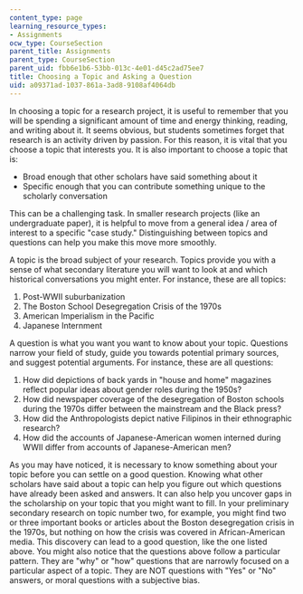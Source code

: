```yaml
---
content_type: page
learning_resource_types:
- Assignments
ocw_type: CourseSection
parent_title: Assignments
parent_type: CourseSection
parent_uid: fbb6e1b6-53bb-013c-4e01-d45c2ad75ee7
title: Choosing a Topic and Asking a Question
uid: a09371ad-1037-861a-3ad8-9108af4064db
---
```


In choosing a topic for a research project, it is useful to remember that you will be spending a significant amount of time and energy thinking, reading, and writing about it. It seems obvious, but students sometimes forget that research is an activity driven by passion. For this reason, it is vital that you choose a topic that interests you. It is also important to choose a topic that is:

*   Broad enough that other scholars have said something about it
*   Specific enough that you can contribute something unique to the scholarly conversation

This can be a challenging task. In smaller research projects (like an undergraduate paper), it is helpful to move from a general idea / area of interest to a specific "case study." Distinguishing between topics and questions can help you make this move more smoothly.

A topic is the broad subject of your research. Topics provide you with a sense of what secondary literature you will want to look at and which historical conversations you might enter. For instance, these are all topics:

1.  Post-WWII suburbanization
2.  The Boston School Desegregation Crisis of the 1970s
3.  American Imperialism in the Pacific
4.  Japanese Internment

A question is what you want you want to know about your topic. Questions narrow your field of study, guide you towards potential primary sources, and suggest potential arguments. For instance, these are all questions:

1.  How did depictions of back yards in "house and home" magazines reflect popular ideas about gender roles during the 1950s?
2.  How did newspaper coverage of the desegregation of Boston schools during the 1970s differ between the mainstream and the Black press?
3.  How did the Anthropologists depict native Filipinos in their ethnographic research?
4.  How did the accounts of Japanese-American women interned during WWII differ from accounts of Japanese-American men?

As you may have noticed, it is necessary to know something about your topic before you can settle on a good question. Knowing what other scholars have said about a topic can help you figure out which questions have already been asked and answers. It can also help you uncover gaps in the scholarship on your topic that you might want to fill. In your preliminary secondary research on topic number two, for example, you might find two or three important books or articles about the Boston desegregation crisis in the 1970s, but nothing on how the crisis was covered in African-American media. This discovery can lead to a good question, like the one listed above. You might also notice that the questions above follow a particular pattern. They are "why" or "how" questions that are narrowly focused on a particular aspect of a topic. They are NOT questions with "Yes" or "No" answers, or moral questions with a subjective bias.
